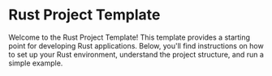 # Rust Project Template
Welcome to the Rust Project Template! This template provides a starting point for developing Rust applications. Below, you'll find instructions on how to set up your Rust environment, understand the project structure, and run a simple example.
